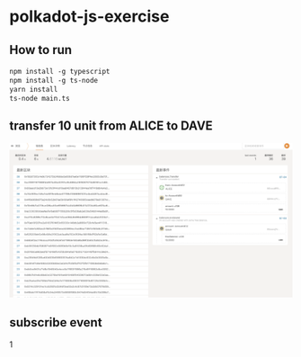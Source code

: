 # polkadot-js-exercise

## How to run
```
npm install -g typescript
npm install -g ts-node
yarn install
ts-node main.ts
```

## transfer 10 unit from ALICE to DAVE
![](assets/ui.png)

## subscribe event
1[](assets/subscribe_cli.png)
